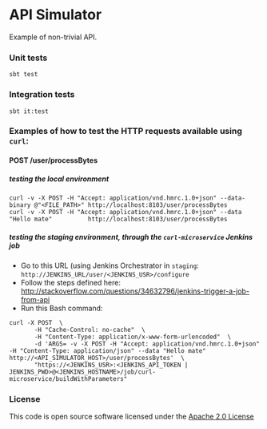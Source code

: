 API Simulator
=============

Example of non-trivial API.

### Unit tests
```
sbt test
```

### Integration tests
```
sbt it:test
```

### Examples of how to test the HTTP requests available using `curl`:

#### POST /user/processBytes

##### testing the local environment
```
curl -v -X POST -H "Accept: application/vnd.hmrc.1.0+json" --data-binary @"<FILE_PATH>" http://localhost:8103/user/processBytes
curl -v -X POST -H "Accept: application/vnd.hmrc.1.0+json" --data "Hello mate"          http://localhost:8103/user/processBytes
```

##### testing the staging environment, through the `curl-microservice` Jenkins job
- Go to this URL (using Jenkins Orchestrator in `staging`: `http://JENKINS_URL/user/<JENKINS_USR>/configure`
- Follow the steps defined here: http://stackoverflow.com/questions/34632796/jenkins-trigger-a-job-from-api
- Run this Bash command:
```
curl -X POST  \
       -H "Cache-Control: no-cache"  \
       -H "Content-Type: application/x-www-form-urlencoded"  \
       -d 'ARGS= -v -X POST -H "Accept: application/vnd.hmrc.1.0+json" -H "Content-Type: application/json" --data "Hello mate" http://<API_SIMULATOR_HOST>/user/processBytes'  \
       "https://<JENKINS_USR>:<JENKINS_API_TOKEN | JENKINS_PWD>@<JENKINS_HOSTNAME>/job/curl-microservice/buildWithParameters"
```

### License

This code is open source software licensed under the [Apache 2.0 License]("http://www.apache.org/licenses/LICENSE-2.0.html")
